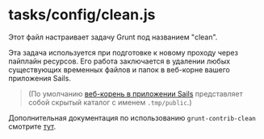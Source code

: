# tasks/config/clean.js

Этот файл настраивает задачу Grunt под названием "clean".

Эта задача используется при подготовке к новому проходу через пайплайн ресурсов. Его работа заключается в удалении любых существующих временных файлов и папок в веб-корне вашего приложения Sails.

> (По умолчанию [веб-корень в приложении Sails](https://sailsjs.com/documentation/concepts/assets) представляет собой скрытый каталог с именем `.tmp/public`.)

Дополнительная документация по использованию `grunt-contrib-clean` смотрите [тут](https://npmjs.com/package/grunt-contrib-clean).



<docmeta name="displayName" value="clean.js">
